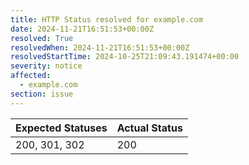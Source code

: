 ```yaml
---
title: HTTP Status resolved for example.com
date: 2024-11-21T16:51:53+00:00Z
resolved: True
resolvedWhen: 2024-11-21T16:51:53+00:00Z
resolvedStartTime: 2024-10-25T21:09:43.191474+00:00
severity: notice
affected:
  - example.com
section: issue
---
```


| Expected Statuses | Actual Status  |
|-------------------|----------------|
| 200, 301, 302 | 200 |
